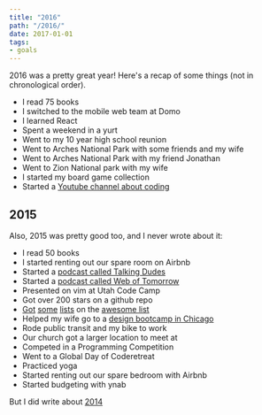```yaml
---
title: "2016"
path: "/2016/"
date: 2017-01-01
tags:
- goals
---
```


2016 was a pretty great year! Here's a recap of some things (not in chronological order).

- I read 75 books
- I switched to the mobile web team at Domo
- I learned React
- Spent a weekend in a yurt
- Went to my 10 year high school reunion
- Went to Arches National Park with some friends and my wife
- Went to Arches National Park with my friend Jonathan
- Went to Zion National park with my wife
- I started my board game collection
- Started a [Youtube channel about coding](https://www.youtube.com/channel/UCk7mzIr-GNMVpc8JcswOCvg)

## 2015

Also, 2015 was pretty good too, and I never wrote about it:

- I read 50 books
- I started renting out our spare room on Airbnb
- Started a [podcast called Talking Dudes](http://www.talkingdudes.com/)
- Started a [podcast called Web of Tomorrow](http://www.weboftomorrowpodcast.com/)
- Presented on vim at Utah Code Camp
- Got over 200 stars on a github repo
- [Got](https://github.com/aharris88/awesome-macos-screensavers) [some](https://github.com/aharris88/awesome-static-website-services) [lists](https://github.com/aharris88/awesome-cli-apps) on the [awesome list](https://github.com/sindresorhus/awesome)
- Helped my wife go to a [design bootcamp in Chicago](http://designation.io/)
- Rode public transit and my bike to work
- Our church got a larger location to meet at
- Competed in a Programming Competition
- Went to a Global Day of Coderetreat
- Practiced yoga
- Started renting out our spare bedroom with Airbnb
- Started budgeting with ynab

But I did write about [2014](/2014/)
